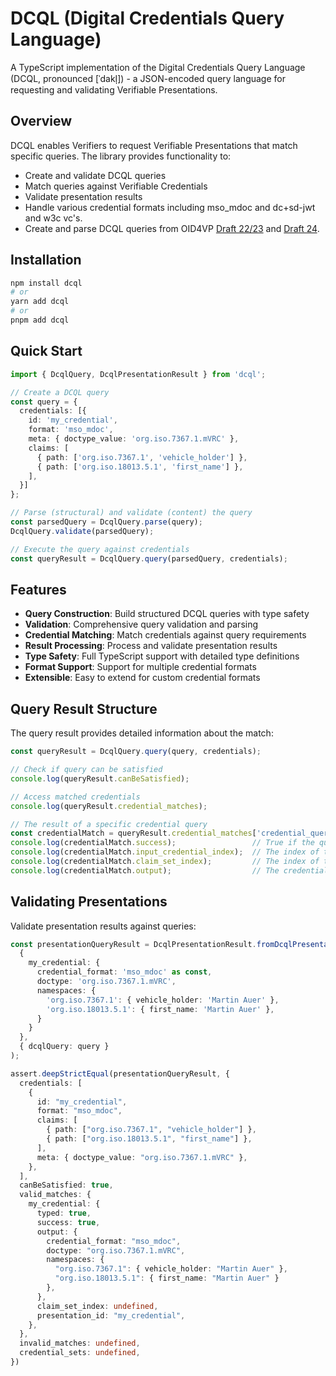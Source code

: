 # DCQL (Digital Credentials Query Language)

A TypeScript implementation of the Digital Credentials Query Language (DCQL, pronounced [ˈdakl̩]) - a JSON-encoded query language for requesting and validating Verifiable Presentations.

## Overview

DCQL enables Verifiers to request Verifiable Presentations that match specific queries. The library provides functionality to:
- Create and validate DCQL queries
- Match queries against Verifiable Credentials
- Validate presentation results
- Handle various credential formats including mso_mdoc and dc+sd-jwt and w3c vc's.
- Create and parse DCQL queries from OID4VP [Draft 22/23](https://openid.net/specs/openid-4-verifiable-presentations-1_0-23.html#name-digital-credentials-query-l) and [Draft 24](https://openid.net/specs/openid-4-verifiable-presentations-1_0-24.html#name-digital-credentials-query-l).

## Installation

```bash
npm install dcql
# or
yarn add dcql
# or
pnpm add dcql
```

## Quick Start

```typescript
import { DcqlQuery, DcqlPresentationResult } from 'dcql';

// Create a DCQL query
const query = {
  credentials: [{
    id: 'my_credential',
    format: 'mso_mdoc',
    meta: { doctype_value: 'org.iso.7367.1.mVRC' },
    claims: [
      { path: ['org.iso.7367.1', 'vehicle_holder'] },
      { path: ['org.iso.18013.5.1', 'first_name'] },
    ],
  }]
};

// Parse (structural) and validate (content) the query
const parsedQuery = DcqlQuery.parse(query);
DcqlQuery.validate(parsedQuery);

// Execute the query against credentials
const queryResult = DcqlQuery.query(parsedQuery, credentials);
```

## Features

- **Query Construction**: Build structured DCQL queries with type safety
- **Validation**: Comprehensive query validation and parsing
- **Credential Matching**: Match credentials against query requirements
- **Result Processing**: Process and validate presentation results
- **Type Safety**: Full TypeScript support with detailed type definitions
- **Format Support**: Support for multiple credential formats
- **Extensible**: Easy to extend for custom credential formats

## Query Result Structure

The query result provides detailed information about the match:

```typescript
const queryResult = DcqlQuery.query(query, credentials);

// Check if query can be satisfied
console.log(queryResult.canBeSatisfied);

// Access matched credentials
console.log(queryResult.credential_matches);

// The result of a specific credential query
const credentialMatch = queryResult.credential_matches['credential_query_id'];
console.log(credentialMatch.success);                 // True if the query is fulfillable
console.log(credentialMatch.input_credential_index);  // The index of the best matching input credential
console.log(credentialMatch.claim_set_index);         // The index of the claim_set that matched
console.log(credentialMatch.output);                  // The credential parse output
```

## Validating Presentations

Validate presentation results against queries:

```ts
const presentationQueryResult = DcqlPresentationResult.fromDcqlPresentation(
  {
    my_credential: {
      credential_format: 'mso_mdoc' as const,
      doctype: 'org.iso.7367.1.mVRC',
      namespaces: {
        'org.iso.7367.1': { vehicle_holder: 'Martin Auer' },
        'org.iso.18013.5.1': { first_name: 'Martin Auer' },
      }
    }
  },
  { dcqlQuery: query }
);

assert.deepStrictEqual(presentationQueryResult, {
  credentials: [
    {
      id: "my_credential",
      format: "mso_mdoc",
      claims: [
        { path: ["org.iso.7367.1", "vehicle_holder"] },
        { path: ["org.iso.18013.5.1", "first_name"] },
      ],
      meta: { doctype_value: "org.iso.7367.1.mVRC" },
    },
  ],
  canBeSatisfied: true,
  valid_matches: {
    my_credential: {
      typed: true,
      success: true,
      output: {
        credential_format: "mso_mdoc",
        doctype: "org.iso.7367.1.mVRC",
        namespaces: {
          "org.iso.7367.1": { vehicle_holder: "Martin Auer" },
          "org.iso.18013.5.1": { first_name: "Martin Auer" }
        },
      },
      claim_set_index: undefined,
      presentation_id: "my_credential",
    },
  },
  invalid_matches: undefined,
  credential_sets: undefined,
})
```
